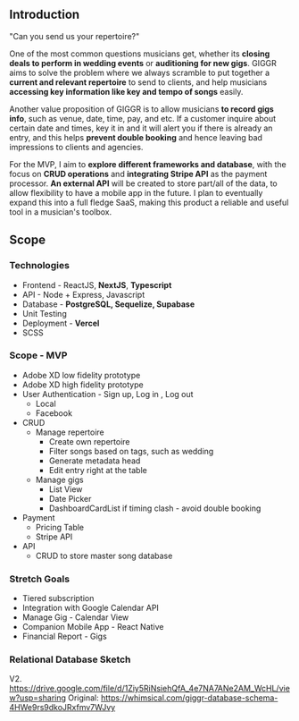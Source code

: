 ## Introduction

"Can you send us your repertoire?"

One of the most common questions musicians get, whether its **closing deals to perform in wedding events** or **auditioning for new gigs**. GIGGR aims to solve the problem where we always scramble to put together a **current and relevant repertoire** to send to clients, and help musicians **accessing key information like key and tempo of songs** easily.

Another value proposition of GIGGR is to allow musicians **to record gigs info**, such as venue, date, time, pay, and etc. If a customer inquire about certain date and times, key it in and it will alert you if there is already an entry, and this helps **prevent double booking** and hence leaving bad impressions to clients and agencies.

For the MVP, I aim to **explore different frameworks and database**, with the focus on **CRUD operations** and **integrating Stripe API** as the payment processor. **An external API** will be created to store part/all of the data, to allow flexibility to have a mobile app in the future. I plan to eventually expand this into a full fledge SaaS, making this product a reliable and useful tool in a musician's toolbox.

## Scope

### Technologies

-   Frontend - ReactJS, **NextJS**, **Typescript**
-   API - Node + Express, Javascript
-   Database - **PostgreSQL, Sequelize, Supabase**
-   Unit Testing
-   Deployment - **Vercel**
-   SCSS

### Scope - MVP

-   Adobe XD low fidelity prototype
-   Adobe XD high fidelity prototype
-   User Authentication - Sign up, Log in , Log out
    -   Local
    -   Facebook
-   CRUD
    -   Manage repertoire
        -   Create own repertoire
        -   Filter songs based on tags, such as wedding
        -   Generate metadata head
        -   Edit entry right at the table
    -   Manage gigs
        -   List View
        -   Date Picker
        -   DashboardCardList if timing clash - avoid double booking
-   Payment
    -   Pricing Table
    -   Stripe API
-   API
    -   CRUD to store master song database

### Stretch Goals

-   Tiered subscription
-   Integration with Google Calendar API
-   Manage Gig - Calendar View
-   Companion Mobile App - React Native
-   Financial Report - Gigs

### Relational Database Sketch

V2. https://drive.google.com/file/d/1Ziy5RiNsiehQfA_4e7NA7ANe2AM_WcHL/view?usp=sharing
Original: https://whimsical.com/giggr-database-schema-4HWe9rs9dkoJRxfmv7WJvy
